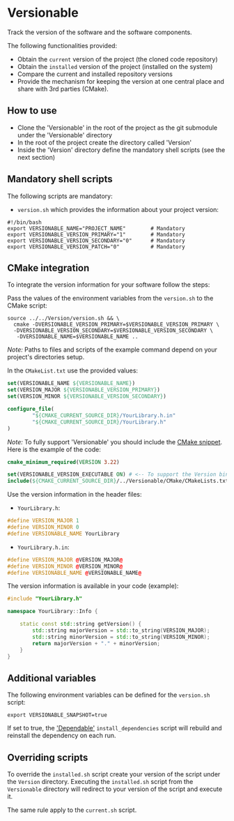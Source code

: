 # Versionable

Track the version of the software and the software components.

The following functionalities provided:

- Obtain the `current` version of the project (the cloned code repository)
- Obtain the `installed` version of the project (installed on the system)
- Compare the current and installed repository versions
- Provide the mechanism for keeping the version at one central place and share with 3rd parties (CMake).

## How to use

- Clone the 'Versionable' in the root of the project as the git submodule under the 'Versionable' directory
- In the root of the project create the directory called 'Version'
- Inside the 'Version' directory define the mandatory shell scripts (see the next section)

## Mandatory shell scripts

The following scripts are mandatory:

- `version.sh` which provides the information about your project version:

```shell
#!/bin/bash
export VERSIONABLE_NAME="PROJECT_NAME"        # Mandatory
export VERSIONABLE_VERSION_PRIMARY="1"        # Mandatory
export VERSIONABLE_VERSION_SECONDARY="0"      # Mandatory
export VERSIONABLE_VERSION_PATCH="0"          # Mandatory
```

## CMake integration

To integrate the version information for your software follow the steps:

Pass the values of the environment variables from the `version.sh` to the CMake script: 
```shell
source ../../Version/version.sh && \
  cmake -DVERSIONABLE_VERSION_PRIMARY=$VERSIONABLE_VERSION_PRIMARY \
  -DVERSIONABLE_VERSION_SECONDARY=$VERSIONABLE_VERSION_SECONDARY \
   -DVERSIONABLE_NAME=$VERSIONABLE_NAME ..
```

*Note:* Paths to files and scripts of the example command depend on your project's directories setup.

In the `CMakeList.txt` use the provided values:

```cmake
set(VERSIONABLE_NAME ${VERSIONABLE_NAME})
set(VERSION_MAJOR ${VERSIONABLE_VERSION_PRIMARY})
set(VERSION_MINOR ${VERSIONABLE_VERSION_SECONDARY})

configure_file(
        "${CMAKE_CURRENT_SOURCE_DIR}/YourLibrary.h.in"
        "${CMAKE_CURRENT_SOURCE_DIR}/YourLibrary.h"
)
```

*Note:* To fully support 'Versionable' you should include the [CMake snippet](CMake/CMakeLists.txt). Here is the example of the code: 

```cmake
cmake_minimum_required(VERSION 3.22)

set(VERSIONABLE_VERSION_EXECUTABLE ON) # <-- To support the Version binary which prints the version of the project
include(${CMAKE_CURRENT_SOURCE_DIR}/../Versionable/CMake/CMakeLists.txt)
```

Use the version information in the header files:

- `YourLibrary.h`:

```c++
#define VERSION_MAJOR 1
#define VERSION_MINOR 0
#define VERSIONABLE_NAME YourLibrary
```

- `YourLibrary.h.in`:

```c++
#define VERSION_MAJOR @VERSION_MAJOR@
#define VERSION_MINOR @VERSION_MINOR@
#define VERSIONABLE_NAME @VERSIONABLE_NAME@
```

The version information is available in your code (example):

```c++
#include "YourLibrary.h"

namespace YourLibrary::Info {

    static const std::string getVersion() {
        std::string majorVersion = std::to_string(VERSION_MAJOR);
        std::string minorVersion = std::to_string(VERSION_MINOR);
        return majorVersion + "." + minorVersion;
    }
}
```

## Additional variables

The following environment variables can be defined for the `version.sh` script:

```shell
export VERSIONABLE_SNAPSHOT=true
```

If set to true, the ['Dependable'](https://github.com/red-elf/Dependable) `install_dependencies` script will rebuild 
and reinstall the dependency on each run.

## Overriding scripts

To override the `installed.sh` script create your version of the script under the `Version` directory.
Executing the `installed.sh` script from the `Versionable` directory will redirect to your version of the script
and execute it.

The same rule apply to the `current.sh` script.
